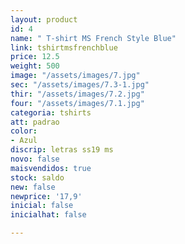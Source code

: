 ```yaml
---
layout: product
id: 4
name: " T-shirt MS French Style Blue"
link: tshirtmsfrenchblue
price: 12.5
weight: 500
image: "/assets/images/7.jpg"
sec: "/assets/images/7.3-1.jpg"
thir: "/assets/images/7.2.jpg"
four: "/assets/images/7.1.jpg"
categoria: tshirts
att: padrao
color:
- Azul
discrip: letras ss19 ms
novo: false
maisvendidos: true
stock: saldo
new: false
newprice: '17,9'
inicial: false
inicialhat: false

---
```

